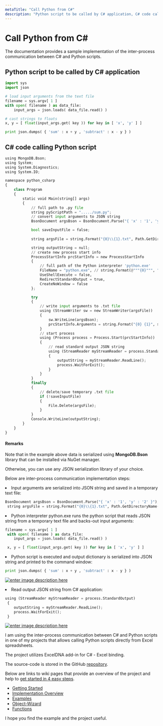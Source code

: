 ```yaml
---
metaTitle: "Call Python from C#"
description: "Python script to be called by C# application, C# code calling Python script"
---
```


# Call Python from C#


The documentation provides a sample implementation of the inter-process communication between C# and Python scripts.



## Python script to be called by C# application


```py
import sys
import json

# load input arguments from the text file
filename = sys.argv[ 1 ]
with open( filename ) as data_file:   
    input_args = json.loads( data_file.read() )

# cast strings to floats
x, y = [ float(input_args.get( key )) for key in [ 'x', 'y' ] ]

print json.dumps( { 'sum' : x + y , 'subtract' : x - y } )

```



## C# code calling Python script


```py
using MongoDB.Bson;
using System;
using System.Diagnostics;
using System.IO;

namespace python_csharp
{
    class Program
    {
        static void Main(string[] args)
        {
            // full path to .py file
            string pyScriptPath = "...../sum.py";
            // convert input arguments to JSON string
            BsonDocument argsBson = BsonDocument.Parse("{ 'x' : '1', 'y' : '2' }");

            bool saveInputFile = false;
        
            string argsFile = string.Format("{0}\\{1}.txt", Path.GetDirectoryName(pyScriptPath), Guid.NewGuid());

            string outputString = null;
            // create new process start info 
            ProcessStartInfo prcStartInfo = new ProcessStartInfo
            {
                // full path of the Python interpreter 'python.exe'
                FileName = "python.exe", // string.Format(@"""{0}""", "python.exe"),
                UseShellExecute = false,
                RedirectStandardOutput = true,
                CreateNoWindow = false
            };

            try
            {    
                // write input arguments to .txt file 
                using (StreamWriter sw = new StreamWriter(argsFile))
                {
                    sw.WriteLine(argsBson);
                    prcStartInfo.Arguments = string.Format("{0} {1}", string.Format(@"""{0}""", pyScriptPath), string.Format(@"""{0}""", argsFile));
                }
                // start process
                using (Process process = Process.Start(prcStartInfo))
                {
                    // read standard output JSON string
                    using (StreamReader myStreamReader = process.StandardOutput)
                    {
                        outputString = myStreamReader.ReadLine();
                        process.WaitForExit();
                    }
                }
            }
            finally
            {
                // delete/save temporary .txt file 
                if (!saveInputFile)
                {
                    File.Delete(argsFile);
                }
            }
            Console.WriteLine(outputString);
        }
    }
}

```



#### Remarks


Note that in the example above data is serialized using **MongoDB.Bson** library that can be installed via NuGet manager.

Otherwise, you can use any JSON serialization library of your choice.

Below are inter-process communication implementation steps:

<li>
Input arguments are serialized into JSON string and saved in a temporary text file:

```py
BsonDocument argsBson = BsonDocument.Parse("{ 'x' : '1', 'y' : '2' }"); 
 string argsFile = string.Format("{0}\\{1}.txt", Path.GetDirectoryName(pyScriptPath), Guid.NewGuid());

```

</li>
<li>
Python interpreter python.exe runs the python script that reads JSON string from a temporary text file and backs-out input arguments:

```py
filename = sys.argv[ 1 ]
 with open( filename ) as data_file:  
    input_args = json.loads( data_file.read() )

 x, y = [ float(input_args.get( key )) for key in [ 'x', 'y' ] ]

```

</li>
<li>
Python script is executed and output dictionary is serialized into JSON string and printed to the command window:

```py
print json.dumps( { 'sum' : x + y , 'subtract' : x - y } )

```

[<img src="https://i.stack.imgur.com/HjjT9.png" alt="enter image description here" />](https://github.com/JulijJegorov/tandem-algorithms)
</li>
<li>
Read output JSON string from C# application:

```py
using (StreamReader myStreamReader = process.StandardOutput)
 {
    outputString = myStreamReader.ReadLine();
    process.WaitForExit();
 }

```

</li>

[<img src="https://i.stack.imgur.com/zDdC1.jpg" alt="enter image description here" />](https://i.stack.imgur.com/zDdC1.jpg)

I am using the inter-process communication between C# and Python scripts in one of my projects that allows calling Python scripts directly from Excel spreadsheets.

The project utilizes ExcelDNA add-in for C# - Excel binding.

The source-code is stored in the GitHub [repository](https://github.com/JulijJegorov/tandem-algorithms).

Below are links to wiki pages that provide an overview of the project and help to [get started in 4 easy steps](https://github.com/JulijJegorov/tandem-algorithms/wiki/Getting-Started).

- [Getting Started](https://github.com/JulijJegorov/tandem-algorithms/wiki/Getting-Started)
- [Implementation Overview](https://github.com/JulijJegorov/tandem-algorithms/wiki/Implementation-Overview)
- [Examples](https://github.com/JulijJegorov/tandem-algorithms/wiki/Examples)
- [Object-Wizard](https://github.com/JulijJegorov/tandem-algorithms/wiki/Object-Wizard)
- [Functions](https://github.com/JulijJegorov/tandem-algorithms/wiki/Functions)

I hope you find the example and the project useful.

